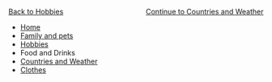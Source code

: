 


<p>
<a style="float:left;" href="hobbies.html">Back to Hobbies</a>
                                      
<a style="float:right;" href="countries.html"> Continue to Countries and Weather</a>
 
</p>

<div style="clear:both;"></div>


<ul class="breadcrumb">
  <li><a href="index.html">Home</a></li>
  <li><a href="familyandpets.html">Family and pets</a></li>
  <li><a href="hobbies.html">Hobbies</a></li>
  <li>Food and Drinks</li>
  <li><a href="countriesandweather.html">Countries and Weather</a></li>
  <li><a href="clothes.html">Clothes</a></li>
</ul>
